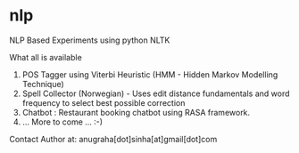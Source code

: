# nlp
NLP Based Experiments using python NLTK

What all is available
1. POS Tagger using Viterbi Heuristic (HMM - Hidden Markov Modelling Technique)
2. Spell Collector (Norwegian) - Uses edit distance fundamentals and word frequency to select best possible correction
3. Chatbot : Restaurant booking chatbot using RASA framework.
4. ... More to come ...
:-)


Contact Author at:
anugraha[dot]sinha[at]gmail[dot]com
